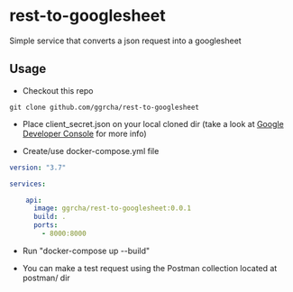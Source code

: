 # rest-to-googlesheet
Simple service that converts a json request into a googlesheet

## Usage

* Checkout this repo 

```
git clone github.com/ggrcha/rest-to-googlesheet

```

* Place client_secret.json on your local cloned dir (take a look at [Google Developer Console](https://console.developers.google.com/project) for more info)

* Create/use docker-compose.yml file

```yml
version: "3.7"

services:

    api:
      image: ggrcha/rest-to-googlesheet:0.0.1
      build: .
      ports:
        - 8000:8000
```
* Run "docker-compose up --build"

* You can make a test request using the Postman collection located at postman/ dir
